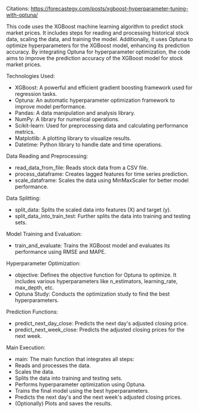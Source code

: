 Citations: https://forecastegy.com/posts/xgboost-hyperparameter-tuning-with-optuna/

This code uses the XGBoost machine learning algorithm to predict stock market prices. It includes steps for reading and processing historical stock data, scaling the data, and training the model. Additionally, it uses Optuna to optimize hyperparameters for the XGBoost model, enhancing its prediction accuracy. By integrating Optuna for hyperparameter optimization, the code aims to improve the prediction accuracy of the XGBoost model for stock market prices.

Technologies Used:

* XGBoost: A powerful and efficient gradient boosting framework used for regression tasks.
* Optuna: An automatic hyperparameter optimization framework to improve model performance.
* Pandas: A data manipulation and analysis library.
* NumPy: A library for numerical operations.
* Scikit-learn: Used for preprocessing data and calculating performance metrics.
* Matplotlib: A plotting library to visualize results.
* Datetime: Python library to handle date and time operations.
  
Data Reading and Preprocessing:
* read_data_from_file: Reads stock data from a CSV file.
* process_dataframe: Creates lagged features for time series prediction.
* scale_dataframe: Scales the data using MinMaxScaler for better model performance.

Data Splitting:
* split_data: Splits the scaled data into features (X) and target (y).
* split_data_into_train_test: Further splits the data into training and testing sets.

Model Training and Evaluation:
* train_and_evaluate: Trains the XGBoost model and evaluates its performance using RMSE and MAPE.


Hyperparameter Optimization:
* objective: Defines the objective function for Optuna to optimize. It includes various hyperparameters like n_estimators, learning_rate, max_depth, etc.
* Optuna Study: Conducts the optimization study to find the best hyperparameters.

Prediction Functions:
* predict_next_day_close: Predicts the next day's adjusted closing price.
* predict_next_week_close: Predicts the adjusted closing prices for the next week.

Main Execution:
* main: The main function that integrates all steps:
* Reads and processes the data.
* Scales the data.
* Splits the data into training and testing sets.
* Performs hyperparameter optimization using Optuna.
* Trains the final model using the best hyperparameters.
* Predicts the next day's and the next week's adjusted closing prices.
* (Optionally) Plots and saves the results.

